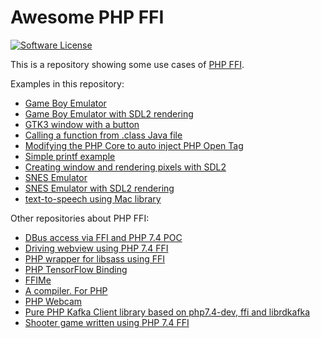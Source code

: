 # Awesome PHP FFI

[![Software License](https://img.shields.io/badge/license-MIT-brightgreen.svg?style=flat)](http://gabrielrcouto.mit-license.org/)

This is a repository showing some use cases of [PHP FFI](https://wiki.php.net/rfc/ffi).

Examples in this repository:

- [Game Boy Emulator](gameboy)
- [Game Boy Emulator with SDL2 rendering](gameboy-sdl)
- [GTK3 window with a button](gtk3)
- [Calling a function from .class Java file](java-itaucripto)
- [Modifying the PHP Core to auto inject PHP Open Tag](php-plus)
- [Simple printf example](printf)
- [Creating window and rendering pixels with SDL2](sdl)
- [SNES Emulator](snes)
- [SNES Emulator with SDL2 rendering](snes-sdl)
- [text-to-speech using Mac library](speech)

Other repositories about PHP FFI:

- [DBus access via FFI and PHP 7.4 POC](https://github.com/paxal/php-dbus)
- [Driving webview using PHP 7.4 FFI](https://github.com/andyvanee/php-webview-ffi)
- [PHP wrapper for libsass using FFI](https://github.com/shyim/php-sass)
- [PHP TensorFlow Binding](https://github.com/dstogov/php-tensorflow)
- [FFIMe](https://github.com/ircmaxell/FFIMe)
- [A compiler. For PHP](https://github.com/ircmaxell/php-compiler)
- [PHP Webcam](https://github.com/vdechenaux/PhpWebcam)
- [Pure PHP Kafka Client library based on php7.4-dev, ffi and librdkafka](https://github.com/dirx/php-ffi-librdkafka)
- [Shooter game written using PHP 7.4 FFI](https://github.com/darkin1/PhpSchooter)
